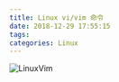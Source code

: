 ```yaml
---
title: Linux vi/vim 命令
date: 2018-12-29 17:55:15
tags:
categories: Linux
---
```


![LinuxVim](/images/LinuxVim.image)
